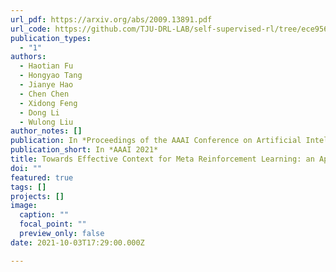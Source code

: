 ```yaml
---
url_pdf: https://arxiv.org/abs/2009.13891.pdf
url_code: https://github.com/TJU-DRL-LAB/self-supervised-rl/tree/ece95621b8c49f154f96cf7d395b95362a3b3d4e/RL_with_Environment_Representation/ccm
publication_types:
  - "1"
authors:
  - Haotian Fu
  - Hongyao Tang
  - Jianye Hao
  - Chen Chen
  - Xidong Feng
  - Dong Li
  - Wulong Liu
author_notes: []
publication: In *Proceedings of the AAAI Conference on Artificial Intelligence, 2021*
publication_short: In *AAAI 2021*
title: Towards Effective Context for Meta Reinforcement Learning: an Approach based on Contrastive Learning
doi: ""
featured: true
tags: []
projects: []
image:
  caption: ""
  focal_point: ""
  preview_only: false
date: 2021-10-03T17:29:00.000Z

---
```


